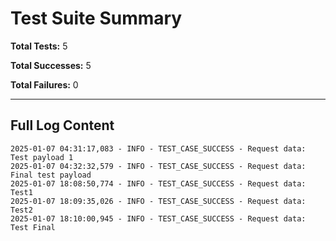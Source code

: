 # Test Suite Summary

**Total Tests:** 5

**Total Successes:** 5

**Total Failures:** 0

---

## Full Log Content

```
2025-01-07 04:31:17,083 - INFO - TEST_CASE_SUCCESS - Request data: Test payload 1
2025-01-07 04:32:32,579 - INFO - TEST_CASE_SUCCESS - Request data: Final test payload
2025-01-07 18:08:50,774 - INFO - TEST_CASE_SUCCESS - Request data: Test1
2025-01-07 18:09:35,026 - INFO - TEST_CASE_SUCCESS - Request data: Test2
2025-01-07 18:10:00,945 - INFO - TEST_CASE_SUCCESS - Request data: Test Final
```
